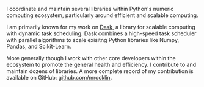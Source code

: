 
I coordinate and maintain several libraries within Python's numeric computing
ecosystem, particularly around efficient and scalable computing.

I am primarily known for my work on [Dask](https://dask.pydata.org), a library
for scalable computing with dynamic task scheduling.  Dask combines a
high-speed task scheduler with parallel algorithms to scale exisitng Python
libraries like Numpy, Pandas, and Scikit-Learn.

More generally though I work with other core developers within the ecosystem to
promote the general health and efficiency.  I contribute to and maintain dozens
of libraries.
A more complete record of my contribution is available on GitHub:
[github.com/mrocklin](https://github.com/mrocklin).
